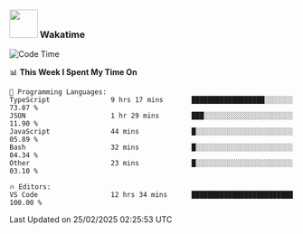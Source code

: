 ### <img src="https://media.giphy.com/media/VgCDAzcKvsR6OM0uWg/giphy.gif" width="50"> Wakatime

  <!--START_SECTION:waka-->
![Code Time](http://img.shields.io/badge/Code%20Time-1%2C505%20hrs%2020%20mins-blue)

📊 **This Week I Spent My Time On** 

```text
💬 Programming Languages: 
TypeScript               9 hrs 17 mins       ██████████████████░░░░░░░   73.87 % 
JSON                     1 hr 29 mins        ███░░░░░░░░░░░░░░░░░░░░░░   11.90 % 
JavaScript               44 mins             █░░░░░░░░░░░░░░░░░░░░░░░░   05.89 % 
Bash                     32 mins             █░░░░░░░░░░░░░░░░░░░░░░░░   04.34 % 
Other                    23 mins             █░░░░░░░░░░░░░░░░░░░░░░░░   03.10 % 

🔥 Editors: 
VS Code                  12 hrs 34 mins      █████████████████████████   100.00 % 
```


 Last Updated on 25/02/2025 02:25:53 UTC
<!--END_SECTION:waka-->
